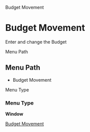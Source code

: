 
Budget Movement
# Budget Movement


Enter and change the Budget

Menu Path
## Menu Path



- Budget Movement

Menu Type
### Menu Type

**Window**


[Budget Movement](../../functional-guide/window/window-budget-movement.md)